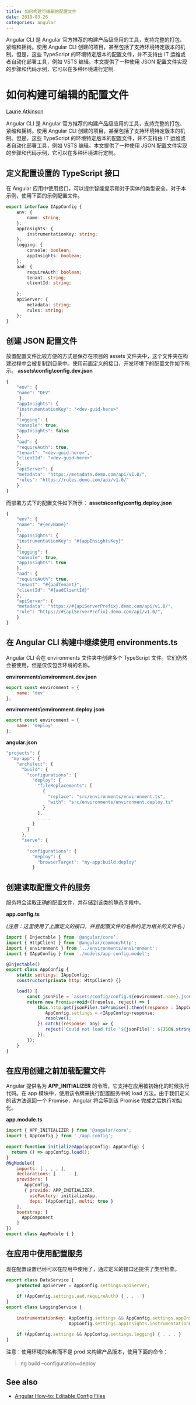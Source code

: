 ```yaml
---
title: 如何构建可编辑的配置文件     
date: 2019-03-26
categories: angular
---
```

Angular CLI 是 Angular 官方推荐的构建产品级应用的工具，支持完整的打包、紧缩和摇树。使用 Angular CLI 创建的项目，甚至包括了支持环境特定版本的机制。但是，这些 TypeScript 的环境特定版本的配置文件，并不支持由 IT 运维或者自动化部署工具，例如 VSTS 编辑。本文提供了一种使用 JSON 配置文件实现的步骤和代码示例，它可以在多种环境进行定制.
<!-- more -->
# 如何构建可编辑的配置文件

[Laurie Atkinson](https://www.linkedin.com/in/atkinsonlaurie/) 

Angular CLI 是 Angular 官方推荐的构建产品级应用的工具，支持完整的打包、紧缩和摇树。使用 Angular CLI 创建的项目，甚至包括了支持环境特定版本的机制。但是，这些 TypeScript 的环境特定版本的配置文件，并不支持由 IT 运维或者自动化部署工具，例如 VSTS 编辑。本文提供了一种使用 JSON 配置文件实现的步骤和代码示例，它可以在多种环境进行定制。
## 定义配置设置的 TypeScript 接口

在 Angular 应用中使用接口，可以提供智能提示和对于实体的类型安全。对于本示例，使用下面的示例配置文件。
```typescript
export interface IAppConfig {
    env: {
        name: string;
    };
    appInsights: {
        instrumentationKey: string;
    };
    logging: {
        console: boolean;
        appInsights: boolean;
    };
    aad: {
        requireAuth: boolean;
        tenant: string;
        clientId: string;
 
    };
    apiServer: {
        metadata: string;
        rules: string;
    };
}
```

## 创建 JSON 配置文件
放置配置文件比较方便的方式是保存在项目的 assets 文件夹中，这个文件夹在构建过程中会被复制到目录中。使用前面定义的接口，开发环境下的配置文件如下所示。
**assets\config\config.dev.json**
```javascript
{
    "env": {
    "name": "DEV"
     },
    "appInsights": {
    "instrumentationKey": "<dev-guid-here>"
     },
    "logging": {
    "console": true,
    "appInsights": false
    },
    "aad": {
    "requireAuth": true,
    "tenant": "<dev-guid-here>",
    "clientId": "<dev-guid-here>"
    },
    "apiServer": {
    "metadata": "https://metadata.demo.com/api/v1.0/",
    "rules": "https://rules.demo.com/api/v1.0/"
    }
}
```

而部署方式下的配置文件如下所示：
**assets\config\config.deploy.json**

```javascript
{
    "env": {
    "name": "#{envName}"
    },
    "appInsights": {
    "instrumentationKey": "#{appInsightsKey}"
    },
    "logging": {
    "console": true,
    "appInsights": true
    },
    "aad": {
    "requireAuth": true,
    "tenant": "#{aadTenant}",
    "clientId": "#{aadClientId}"
    },
    "apiServer": {
    "metadata": "https://#{apiServerPrefix}.demo.com/api/v1.0/",
    "rule": "https://#{apiServerPrefix}.demo.com/api/v1.0/",
    }
}
```

## 在 Angular CLI 构建中继续使用 environments.ts
Angular CLI 会在 environments 文件夹中创建多个 TypeScript 文件。它们仍然会被使用，但是仅仅包含环境的名称。

**environments\environment.dev.json**

```javascript
export const environment = {
    name: 'dev'
};
```

**environments\environment.deploy.json**

```javascript
export const environment = {
    name: 'deploy'
};
```

**angular.json**

```javascript
"projects": {
  "my-app": {
    "architect": {
      "build": {
        "configurations": {
          "deploy": {
            "fileReplacements": [
              {
                "replace": "src/environments/environment.ts",
                "with": "src/environments/environment.deploy.ts"
              }
            ],
            . . .
          }
        }
      },
      "serve": {
        . . .
        "configurations": {
          "deploy": {
            "browserTarget": "my-app:build:deploy"
          }
```



## 创建读取配置文件的服务
服务将会读取正确的配置文件，并存储到该类的静态字段中。

**app.config.ts** 

*(注意：这里使用了上面定义的接口，并且配置文件的名称约定为相关的文件名.)*

```javascript
import { Injectable } from '@angular/core’;
import { HttpClient } from '@angular/common/http';
import { environment } from '../environments/environment';
import { IAppConfig } from './models/app-config.model';

@Injectable()
export class AppConfig {
    static settings: IAppConfig;
    constructor(private http: HttpClient) {}

    load() {
        const jsonFile = `assets/config/config.${environment.name}.json`;
        return new Promise<void>((resolve, reject) => {
            this.http.get(jsonFile).toPromise().then((response : IAppConfig) => {
               AppConfig.settings = <IAppConfig>response;
               resolve();
            }).catch((response: any) => {
               reject(`Could not load file '${jsonFile}': ${JSON.stringify(response)}`);
            });
        });
    }
}
```

## 在应用创建之前加载配置文件

Angular 提供名为 **APP_INITIALIZER** 的令牌，它支持在应用被初始化的时候执行代码。在 app 模块中，使用该令牌来执行配置服务中的 load 方法。由于我们定义的该方法返回一个 Promise，Angular 将会等到该 Promise 完成之后执行初始化。

**app.module.ts**

```javascript
import { APP_INITIALIZER } from '@angular/core';
import { AppConfig } from './app.config';
 
export function initializeApp(appConfig: AppConfig) {
  return () => appConfig.load();
}
@NgModule({
    imports: [ , , , ],
    declarations: [ . . . ],
    providers: [
       AppConfig,
       { provide: APP_INITIALIZER,
         useFactory: initializeApp,
         deps: [AppConfig], multi: true }
    ],
    bootstrap: [
      AppComponent
    ]
})
export class AppModule { }
```

## 在应用中使用配置服务
现在配置设置已经可以在应用中使用了，通过定义的接口还提供了类型检查。

```javascript
export class DataService {
    protected apiServer = AppConfig.settings.apiServer;
    . . .
    if (AppConfig.settings.aad.requireAuth) { . . . }
}
export class LoggingService {
    . . .
    instrumentationKey: AppConfig.settings && AppConfig.settings.appInsights ?
                        AppConfig.settings.appInsights.instrumentationKey : ''
    . . .
    if (AppConfig.settings && AppConfig.settings.logging) { . . . }
}
```
注意：使用环境的名称而不是 prod 来构建产品版本，使用下面的命令：
>   ng build –configuration=deploy
## See also
* [Angular How-to: Editable Config Files](https://devblogs.microsoft.com/premier-developer/angular-how-to-editable-config-files)
